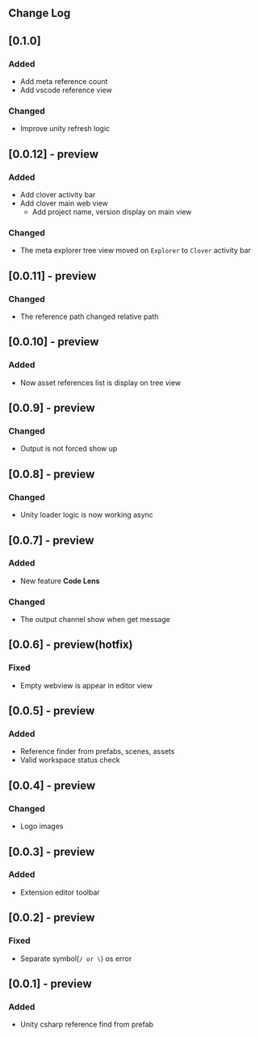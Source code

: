 ## Change Log

## [0.1.0]
### Added
- Add meta reference count
- Add vscode reference view

### Changed
- Improve unity refresh logic

## [0.0.12] - preview
### Added
- Add clover activity bar
- Add clover main web view
    - Add project name, version display on main view

### Changed
- The meta explorer tree view moved on `Explorer` to `Clover` activity bar

## [0.0.11] - preview
### Changed
- The reference path changed relative path

## [0.0.10] - preview
### Added
- Now asset references list is display on tree view

## [0.0.9] - preview
### Changed
- Output is not forced show up

## [0.0.8] - preview
### Changed
- Unity loader logic is now working async

## [0.0.7] - preview
### Added
- New feature **Code Lens**

### Changed
- The output channel show when get message

## [0.0.6] - preview(hotfix)
### Fixed
- Empty webview is appear in editor view

## [0.0.5] - preview
### Added
- Reference finder from prefabs, scenes, assets
- Valid workspace status check

## [0.0.4] - preview
### Changed
- Logo images

## [0.0.3] - preview
### Added
- Extension editor toolbar

## [0.0.2] - preview
### Fixed
- Separate symbol(`/ or \`) os error

## [0.0.1] - preview
### Added
- Unity csharp reference find from prefab
